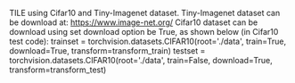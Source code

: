 TILE using Cifar10 and Tiny-Imagenet dataset.
Tiny-Imagenet dataset can be download at: https://www.image-net.org/
Cifar10 dataset can be download using set download option be True, as shown below (in Cifar10 test code): 
trainset = torchvision.datasets.CIFAR10(root='./data', train=True, download=True, transform=transform_train)
testset = torchvision.datasets.CIFAR10(root='./data', train=False, download=True, transform=transform_test)

